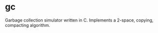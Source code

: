 gc
==

Garbage collection simulator written in C. Implements a 2-space, copying, compacting algorithm.
